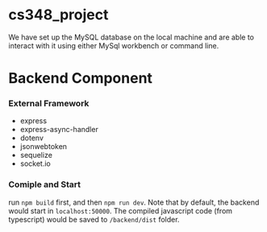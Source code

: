 # cs348_project

We have set up the MySQL database on the local machine and are able to interact with it using either MySql workbench or command line. 


# Backend Component

### External Framework
- express
- express-async-handler
- dotenv
- jsonwebtoken
- sequelize
- socket.io

### Comiple and Start
run `npm build` first, and then `npm run dev`. Note that by default, the backend would start in `localhost:50000`. The compiled javascript code (from typescript) would be saved to `/backend/dist` folder.
